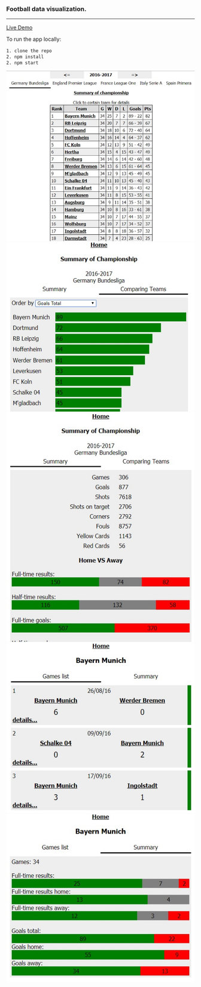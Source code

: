 ### Football data visualization.
---
[Live Demo](https://morsko1.github.io/football-data-visualization/)   


To run the app locally:
```
1. clone the repo
2. npm install
2. npm start
```
![001](https://github.com/morsko1/football-data-visualization/blob/master/img/001.jpg)
![002](https://github.com/morsko1/football-data-visualization/blob/master/img/002.jpg)
![003](https://github.com/morsko1/football-data-visualization/blob/master/img/003.jpg)
![004](https://github.com/morsko1/football-data-visualization/blob/master/img/004.jpg)
![005](https://github.com/morsko1/football-data-visualization/blob/master/img/005.jpg)
